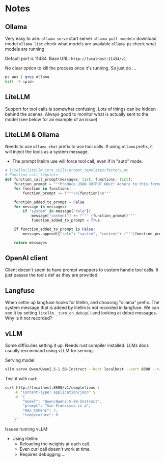 # Notes

## Ollama

Very easy to use.
`ollama serve` start server
`ollama pull <model>` download model
`ollama list` check what models are available
`ollama ps` check what models are running

Default port is 11434.
Base URL: `http://localhost:11434/v1`


No clear option to kill the process once it's running.
So just do ...
```bash
ps aux | grep ollama
kill -9 <pid>
```

## LiteLLM

Support for tool calls is somewhat confusing.
Lots of things can be hidden behind the scenes.
Always good to monitor what is actually sent to the model (see below for an example of an issue)

## LiteLLM & Ollama

Needs to use `ollama_chat` prefix to use tool calls.
If using `ollama` prefix, it will inject the tools as a system message.
- The prompt litellm use will force tool call, even if in "auto" mode.

```python
# litellm/litellm_core_utils/prompt_templates/factory.py
# Function call template
def function_call_prompt(messages: list, functions: list):
    function_prompt = """Produce JSON OUTPUT ONLY! Adhere to this format {"name": "function_name", "arguments":{"argument_name": "argument_value"}} The following functions are available to you:"""
    for function in functions:
        function_prompt += f"""\n{function}\n"""

    function_added_to_prompt = False
    for message in messages:
        if "system" in message["role"]:
            message["content"] += f""" {function_prompt}"""
            function_added_to_prompt = True

    if function_added_to_prompt is False:
        messages.append({"role": "system", "content": f"""{function_prompt}"""})

    return messages
```

## OpenAI client
Client doesn't seem to have prompt wrappers to custom handle tool calls.
It just passes the tools def as they are provided.

## Langfuse
When settin up langfuse hooks for litellm, and choosing "ollama" prefix. The system message that is added by litellm is not recorded in langfuse.
We can see it by setting `litellm._turn_on_debug()` and looking at debut messages.
Why is it not recorded?


## vLLM
Some difficulies setting it up.
Needs rust compiler installed.
LLMs docs usually recommand using vLLM for serving.

Serving model
```bash
vllm serve Qwen/Qwen2.5-1.5B-Instruct --host localhost --port 8000 --trust-remote-code
``` 

Test it with curl:
```bash
curl http://localhost:8000/v1/completions \
    -H "Content-Type: application/json" \
    -d '{
        "model": "Qwen/Qwen2.5-3B-Instruct",
        "prompt": "San Francisco is a",
        "max_tokens": 7,
        "temperature": 0
    }'
```

Issues running vLLM:
- Using litellm:
    - Reloading the weights at each call.
    - Even curl call doesn't work at time.
    - Requires debugging....